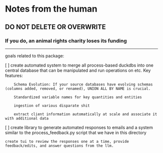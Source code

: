 # Notes from the human
## DO NOT DELETE OR OVERWRITE
### If you do, an animal rights charity loses its funding
---

goals related to this package:

[ ] create automated system to merge all process-based duckdbs into one central database that can be manipulated and run operations on etc. Key features:

        Schema Evolution: If your source databases have evolving schemas (columns added, removed, or renamed), UNION ALL BY NAME is crucial.

        Standardized variable names for key quantities and entities

        ingestion of various disparate shit

        extract client information automatically at scale and associate it with additional data

[ ] create library to generate automated responses to emails and a system similar to the process_feedback.py script that we have in this directory

    create tui to review the responses one at a time, provide feedback/edits, and answer questions from the llm.


